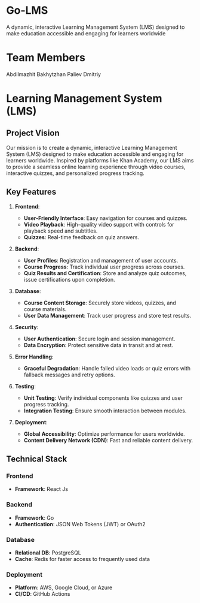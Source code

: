 # Go-LMS
A dynamic, interactive Learning Management System (LMS) designed to make education accessible and engaging for learners worldwide

# Team Members
Abdilmazhit Bakhytzhan
Paliev Dmitriy

# Learning Management System (LMS)

## Project Vision
Our mission is to create a dynamic, interactive Learning Management System (LMS) designed to make education accessible and engaging for learners worldwide. Inspired by platforms like Khan Academy, our LMS aims to provide a seamless online learning experience through video courses, interactive quizzes, and personalized progress tracking.

## Key Features
1. **Frontend**:
   - **User-Friendly Interface**: Easy navigation for courses and quizzes.
   - **Video Playback**: High-quality video support with controls for playback speed and subtitles.
   - **Quizzes**: Real-time feedback on quiz answers.

2. **Backend**:
   - **User Profiles**: Registration and management of user accounts.
   - **Course Progress**: Track individual user progress across courses.
   - **Quiz Results and Certification**: Store and analyze quiz outcomes, issue certifications upon completion.

3. **Database**:
   - **Course Content Storage**: Securely store videos, quizzes, and course materials.
   - **User Data Management**: Track user progress and store test results.

4. **Security**:
   - **User Authentication**: Secure login and session management.
   - **Data Encryption**: Protect sensitive data in transit and at rest.

5. **Error Handling**:
   - **Graceful Degradation**: Handle failed video loads or quiz errors with fallback messages and retry options.

6. **Testing**:
   - **Unit Testing**: Verify individual components like quizzes and user progress tracking.
   - **Integration Testing**: Ensure smooth interaction between modules.

7. **Deployment**:
   - **Global Accessibility**: Optimize performance for users worldwide.
   - **Content Delivery Network (CDN)**: Fast and reliable content delivery.

## Technical Stack
### Frontend
- **Framework**: React Js

### Backend
- **Framework**: Go
- **Authentication**: JSON Web Tokens (JWT) or OAuth2

### Database
- **Relational DB**: PostgreSQL
- **Cache**: Redis for faster access to frequently used data

### Deployment
- **Platform**: AWS, Google Cloud, or Azure
- **CI/CD**: GitHub Actions
